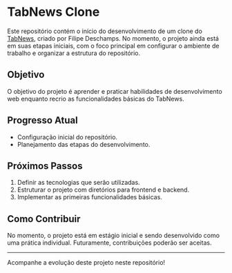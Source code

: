 # TabNews Clone

Este repositório contém o início do desenvolvimento de um clone do [TabNews](https://github.com/filipedeschamps/tabnews), criado por Filipe Deschamps. No momento, o projeto ainda está em suas etapas iniciais, com o foco principal em configurar o ambiente de trabalho e organizar a estrutura do repositório.

## Objetivo

O objetivo do projeto é aprender e praticar habilidades de desenvolvimento web enquanto recrio as funcionalidades básicas do TabNews.

## Progresso Atual

- Configuração inicial do repositório.
- Planejamento das etapas do desenvolvimento.

## Próximos Passos

1. Definir as tecnologias que serão utilizadas.
2. Estruturar o projeto com diretórios para frontend e backend.
3. Implementar as primeiras funcionalidades básicas.

## Como Contribuir

No momento, o projeto está em estágio inicial e sendo desenvolvido como uma prática individual. Futuramente, contribuições poderão ser aceitas.

---

Acompanhe a evolução deste projeto neste repositório!

